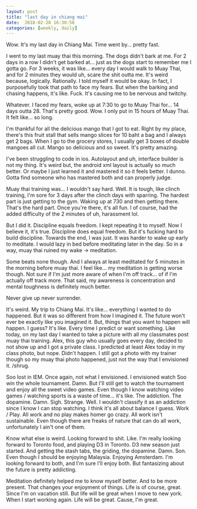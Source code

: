 ```yaml
---
layout: post
title: "last day in chiang mai"
date:  2018-02-28 16:30:56
categories: [weekly, daily]
---
```

Wow. It's my last day in Chiang Mai. Time went by... pretty fast.

I went to my last muay thai this morning. The dogs didn't bark at me. For 2 days in a row I didn't get barked at... just as the dogs start to remember me I gotta go. For 3 weeks, it was like... every day I would walk to Muay Thai, and for 2 minutes they would uh, scare the shit outta me. It's weird because, logically. Rationally. I told myself it would be okay. In fact, I purposefully took that path to face my fears. But when the barking and chasing happens, it's like. Fuck. It's causing me to be nervous and twitchy.

Whatever. I faced my fears, woke up at 7:30 to go to Muay Thai for... 14 days outta 28. That's pretty good. Wow. I only put in 15 hours of Muay Thai. It felt like... so long.

I'm thankful for all the delicious mango that I got to eat. Right by my place, there's this fruit stall that sells mango slices for 10 baht a bag and I always get 2 bags. When I go to the grocery stores, I usually get 3 boxes of double mangoes all cut. Mango so delicious and so sweet. It's pretty amazing.

I've been struggling to code in ios. Autolayout and uh, interface builder is not my thing. It's weird but, the android xml layout is actually so much better. Or maybe I just learned it and mastered it so it feels better. I dunno. Gotta find someone who has mastered both and can properly judge.

Muay thai training was... I wouldn't say hard. Well. It is tough, like clinch training, I'm sore for 3 days after the clinch days with sparring. The hardest part is just getting to the gym. Waking up at 730 and then getting there. That's the hard part. Once you're there, it's all fun. I of course, had the added difficulty of the 2 minutes of uh, harassment lol.

But I did it. Discipline equals freedom. I kept repeating it to myself. Now I believe it, it's true. Discipline does equal freedom. But it's fucking hard to build discipline. Towards the end, I was just. It was harder to wake up early to meditate. I would lazy in bed before meditating later in the day. So in a way, muay thai ruined my wake -> meditation.

Some beats none though. And I always at least meditated for 5 minutes in the morning before muay thai. I feel like... my meditation is getting worse though. Not sure if I'm just more aware of when I'm off track... of if I'm actually off track more. That said, my awareness is concentration and mental toughness is definitely much better.

Never give up never surrender.

It's weird. My trip to Chiang Mai. It's like... everything I wanted to do happened. But it was so different from how I imagined it. The future won't ever be exactly like you imagined it. But, things that you want to happen will happen. I guess? It's like. Every time I predict or want something. Like today, on my last day I wanted to take a picture with all my classmates post muay thai training. Alex, this guy who usually goes every day, decided to not show up and I got a private class. I predicted at least Alex today in my class photo, but nope. Didn't happen. I still got a photo with my trainer though so my muay thai photo happened, just not the way that I envisioned it. /shrug.

Soo lost in IEM. Once again, not what I envisioned. I envisioned watch Soo win the whole tournament. Damn. But I'll still get to watch the tournament and enjoy all the sweet video games. Even though I know watching video games / watching sports is a waste of time... it's like. The addiction. The dopamine. Damn. Sigh. Strange. Well. I wouldn't classify it as an addiction since I know I can stop watching. I think it's all about balance I guess. Work / Play. All work and no play makes homer go crazy. All work isn't sustainable. Even though there are freaks of nature that can do all work, unfortunately I ain't one of them.

Know what else is weird. Looking forward to shit. Like. I'm really looking forward to Toronto food, and playing D3 in Toronto. D3 new season just started. And getting the stash tabs, the griding, the dopamine. Damn. Son. Even though I should be enjoying Malaysia. Enjoying Amsterdam. I'm looking forward to both, and I'm sure I'll enjoy both. But fantasizing about the future is pretty addicting.

Meditation definitely helped me to know myself better. And to be more present. That changes your enjoyment of things. Life is of course, great. Since I'm on vacation still. But life will be great when I move to new york. When I start working again. Life will be great. Cause, I'm great.
